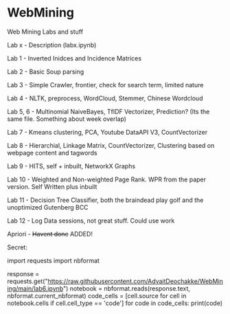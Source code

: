 # WebMining
Web Mining Labs and stuff

Lab x - Description (labx.ipynb)


Lab 1 - Inverted Inidces and Incidence Matrices 

Lab 2 - Basic Soup parsing 

Lab 3 - Simple Crawler, frontier, check for search term, limited nature 

Lab 4 - NLTK, preprocess, WordCloud, Stemmer, Chinese Wordcloud 

Lab 5, 6 - Multinomial NaiveBayes, TfIDF Vectorizer, Prediction? (Its the same file. Something about week overlap)

Lab 7 - Kmeans clustering, PCA, Youtube DataAPI V3, CountVectorizer

Lab 8 - Hierarchial, Linkage Matrix, CountVectorizer, Clustering based on webpage content and tagwords

Lab 9 - HITS, self + inbuilt, NetworkX Graphs

Lab 10 - Weighted and Non-weighted Page Rank. WPR from the paper version. Self Written plus inbuilt

Lab 11 - Decision Tree Classifier, both the braindead play golf and the unoptimized Gutenberg BCC

Lab 12 - Log Data sessions, not great stuff. Could use work

Apriori - ~~Havent done~~ ADDED!











Secret: 

import requests
import nbformat

response = requests.get("https://raw.githubusercontent.com/AdvaitDeochakke/WebMining/main/lab6.ipynb")
notebook = nbformat.reads(response.text, nbformat.current_nbformat)
code_cells = [cell.source for cell in notebook.cells if cell.cell_type == 'code']
for code in code_cells:
    print(code)
